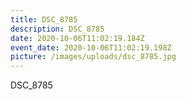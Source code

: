 ```yaml
---
title: DSC_8785
description: DSC_8785
date: 2020-10-06T11:02:19.184Z
event_date: 2020-10-06T11:02:19.198Z
picture: /images/uploads/dsc_8785.jpg
---
```

DSC_8785